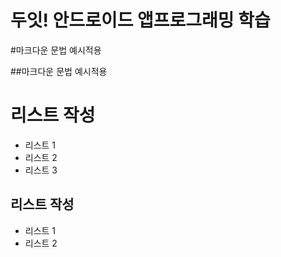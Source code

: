 두잇! 안드로이드 앱프로그래밍 학습
=======
#마크다운 문법 예시적용

##마크다운 문법 예시적용

# 리스트 작성
- 리스트 1
- 리스트 2
- 리스트 3

## 리스트 작성
+ 리스트 1
+ 리스트 2
 
